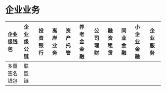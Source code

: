 # 企业业务

| 企业级钱包 | 企业级公链 | 投资银行 | 离岸业务 | 资产托管 | 养老金金融 | 公司理财 | 融资租赁 | 同业金融 | 小企业金融 | 企业服务 |
| :--- | :--- | :--- | :--- | :--- | :--- | :--- | :--- | :--- | :--- | :--- |
| 多重签名钱包 | 联盟链 |  |  |  |  |  |  |  |  |  |

